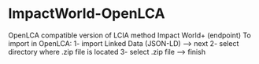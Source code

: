 # ImpactWorld-OpenLCA
OpenLCA compatible version of LCIA method Impact World+ (endpoint)
To import in OpenLCA: 
  1- import Linked Data (JSON-LD) --> next
  2- select directory where .zip file is located
  3- select .zip file --> finish
